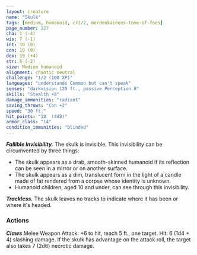 ```yaml
---
layout: creature
name: "Skulk"
tags: [medium, humanoid, cr1/2, mordenkainens-tome-of-foes]
page_number: 227
cha: 1 (-4)
wis: 7 (-1)
int: 10 (0)
con: 10 (0)
dex: 19 (+4)
str: 6 (-2)
size: Medium humanoid
alignment: chaotic neutral
challenge: "1/2 (100 XP)"
languages: "understands Common but can't speak"
senses: "darkvision 120 ft., passive Perception 8"
skills: "Stealth +8"
damage_immunities: "radiant"
saving_throws: "Con +2"
speed: "30 ft."
hit_points: "18  (4d8)"
armor_class: "14"
condition_immunities: "blinded"
---
```


***Fallible Invisibility.*** The skulk is invisible. This invisibility can be circumvented by three things:

* The skulk appears as a drab, smooth-skinned humanoid if its reflection can be seen in a mirror or on another surface.
* The skulk appears as a dim, translucent form in the light of a candle made of fat rendered from a corpse whose identity is unknown.
* Humanoid children, aged 10 and under, can see through this invisibility.

***Trackless.*** The skulk leaves no tracks to indicate where it has been or where it's headed.

### Actions

***Claws*** Melee Weapon Attack: +6 to hit, reach 5 ft., one target. Hit: 6 (1d4 + 4) slashing damage. If the skulk has advantage on the attack roll, the target also takes 7 (2d6) necrotic damage.

